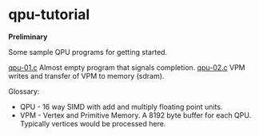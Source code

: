 qpu-tutorial
============

**Preliminary**

Some sample QPU programs for getting started.

[qpu-01.c](qpu-01.c) Almost empty program that signals completion.
[qpu-02.c](qpu-02.c) VPM writes and transfer of VPM to memory (sdram).

Glossary:

* QPU - 16 way SIMD with add and multiply floating point units.
* VPM - Vertex and Primitive Memory.  A 8192 byte buffer for each QPU.  Typically vertices would be processed here.

